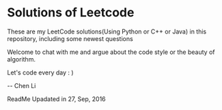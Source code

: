 # Solutions of Leetcode
These are my LeetCode solutions(Using Python or C++ or Java) in this repository, including some newest questions

Welcome to chat with me and argue about the code style or the beauty of algorithm.

Let's code every day : )

--
Chen Li

ReadMe Upadated in 27, Sep, 2016
